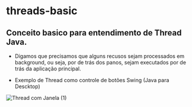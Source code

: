 # threads-basic

## Conceito basico para entendimento de Thread Java.
- Digamos que precisamos que alguns recusos sejam processados em background, ou seja, por de trás dos panos, sejam executados por de trás da aplicação principal.

- Exemplo de Thread como controle de botões Swing (Java para Descktop)

![Thread com Janela (1)](https://user-images.githubusercontent.com/11823640/190870441-40a86806-42ff-48ba-97d4-69fdb8680ce4.gif)

